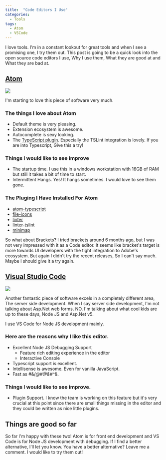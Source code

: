 ```yaml
---
title:  "Code Editors I Use"
categories:
  - Tools
tags:
  - Atom
  - VSCode
---
```


I love tools. I'm in a constant lookout for great tools and when I see a promising one, I try them out. This post is going to be a quick look into the open source code editors I use, Why I use them, What they are good at and What they are bad at.

## [Atom](https://atom.io/)

![](https://atom.io/assets/screenshot-main-f609d95c29e5190787970f8c83762fcb.png)

I'm starting to love this piece of software very much.

### The things I love about Atom
- Default theme is very pleasing.
- Extension ecosystem is awesome.
- Autocomplete is sexy looking.
- The [TypeScript plugin](https://atom.io/packages/atom-typescript). Especially the TSLint integration is lovely. If you are into Typescript, Give this a try!

### Things I would like to see improve
- The startup time. I use this in a windows workstation with 16GB of RAM but still it takes a bit of time to start.
- Intermittent Hangs. Yes! It hangs sometimes. I would love to see them gone.

### The Pluging I Have Installed For Atom
- [atom-typescript](https://atom.io/packages/atom-typescript)
- [file-icons](https://atom.io/packages/file-icons)
- [linter](https://atom.io/packages/linter)
- [linter-tslint](https://atom.io/packages/linter-tslint)
- [minimap](https://atom.io/packages/minimap)

So what about Brackets? I tried brackets around 6 months ago, but I was not very impressed with it as a Code editor. It seems like bracket's target is more towards UI developers with the tight integration to Adobe's ecosystem. But again I didn't try the recent releases, So I can't say much. Maybe I should give it a try again.

## [Visual Studio Code](https://code.visualstudio.com/)

![](https://i3-vso.sec.s-msft.com/dynimg/IC794096.png)

Another fantastic piece of software excels in a completely different area, The server side development. When I say server side development, I'm not talking about Asp.Net web forms. NO. I'm talking about what cool kids are up to these days, Node JS and Asp.Net v5.

I use VS Code for Node JS development mainly.

### Here are the reasons why I like this editor.

- Excellent Node JS Debugging Support
	- Feature rich editing experience in the editor
    - Interactive Console
- Typescript support is excellent.
- Intellisense is awesome. Even for vanilla JavaScript.
- Fast as #&*(@#@&#^*&.

### Things I would like to see improve.
- Plugin Support. I know the team is working on this feature but it's very crucial at this point since there are small things missing in the editor and they could be written as nice little plugins.

## Things are good so far
So far I'm happy with these two! Atom is for front end development and VS Code is for Node JS development with debugging. If I find a better alternative, I'll let you know. You have a better alternative? Leave me a comment. I would like to try them out!
